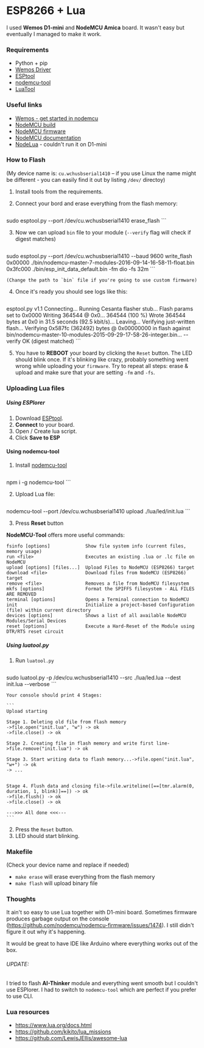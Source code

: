 # ESP8266 + Lua

I used **Wemos D1-mini** and **NodeMCU Amica** board. It wasn't easy but eventually I managed to make it work.

### Requirements

- Python + pip
- [Wemos Driver](http://www.wemos.cc/downloads/)
- [ESPtool](https://github.com/themadinventor/esptool)
- [nodemcu-tool](https://github.com/AndiDittrich/NodeMCU-Tool)
- [LuaTool](https://github.com/4refr0nt/luatool)

### Useful links

- [Wemos - get started in nodemcu](http://www.wemos.cc/tutorial/get_started_in_nodemcu.html)
- [NodeMCU build](https://nodemcu-build.com/)
- [NodeMCU firmware](https://github.com/nodemcu/nodemcu-firmware)
- [NodeMCU documentation](https://nodemcu.readthedocs.io/en/dev/)
- [NodeLua](https://nodelua.org/) - couldn't run it on D1-mini

### How to Flash

(My device name is: `cu.wchusbserial1410` – if you use Linux the name might be different - you can easily find it out by listing `/dev/` directoy)

1. Install tools from the requirements.
2. Connect your bord and erase everything from the flash memory:

	```
sudo esptool.py --port /dev/cu.wchusbserial1410 erase_flash
	```

3. Now we can upload `bin` file to your module (`--verify` flag will check if digest matches)

	```
sudo esptool.py --port /dev/cu.wchusbserial1410 --baud 9600 write_flash 0x00000 ./bin/nodemcu-master-7-modules-2016-09-14-16-58-11-float.bin 0x3fc000 ./bin/esp_init_data_default.bin -fm dio -fs 32m
	```

	(Change the path to `bin` file if you're going to use custom firmware)

4. Once it's ready you should see logs like this:

	```
esptool.py v1.1
Connecting...
Running Cesanta flasher stub...
Flash params set to 0x0000
Writing 364544 @ 0x0... 364544 (100 %)
Wrote 364544 bytes at 0x0 in 31.5 seconds (92.5 kbit/s)...
Leaving...
Verifying just-written flash...
Verifying 0x587fc (362492) bytes @ 0x00000000 in flash against bin/nodemcu-master-10-modules-2015-09-29-17-58-26-integer.bin...
-- verify OK (digest matched)
	```

5. You have to **REBOOT** your board by clicking the `Reset` button. The LED should blink once. If it's blinking like crazy, probably something went wrong while uploading your `firmware`. Try to repeat all steps: erase & upload and make sure that your are setting `-fm` and `-fs`.


### Uploading Lua files

##### Using ESPlorer

1. Download [ESPtool](https://github.com/themadinventor/esptool).
2. **Connect** to your board.
3. Open / Create lua script.
4. Click **Save to ESP**

#### Using nodemcu-tool

1. Install [nodemcu-tool](https://github.com/AndiDittrich/NodeMCU-Tool)

	```
npm i -g nodemcu-tool
	```
	
2. Upload Lua file:

	```
nodemcu-tool --port /dev/cu.wchusbserial1410 upload ./lua/led/init.lua
	```

3. Press **Reset** button

**NodeMCU-Tool** offers more useful commands:

```
fsinfo [options]             Show file system info (current files, memory usage)
run <file>                   Executes an existing .lua or .lc file on NodeMCU
upload [options] [files...]  Upload Files to NodeMCU (ESP8266) target
download <file>              Download files from NodeMCU (ESP8266) target
remove <file>                Removes a file from NodeMCU filesystem
mkfs [options]               Format the SPIFFS filesystem - ALL FILES ARE REMOVED
terminal [options]           Opens a Terminal connection to NodeMCU
init                         Initialize a project-based Configuration (file) within current directory
devices [options]            Shows a list of all available NodeMCU Modules/Serial Devices
reset [options]              Execute a Hard-Reset of the Module using DTR/RTS reset circuit
```


##### Using luatool.py

1. Run `luatool.py`

	```
sudo luatool.py -p /dev/cu.wchusbserial1410 --src ./lua/led.lua --dest init.lua --verbose
	```

	Your console should print 4 Stages:

	```
	Upload starting

	Stage 1. Deleting old file from flash memory
	->file.open("init.lua", "w") -> ok
	->file.close() -> ok

	Stage 2. Creating file in flash memory and write first line->file.remove("init.lua") -> ok

	Stage 3. Start writing data to flash memory...->file.open("init.lua", "w+") -> ok
	-> ...


	Stage 4. Flush data and closing file->file.writeline([==[tmr.alarm(0, duration, 1, blink)]==]) -> ok
	->file.flush() -> ok
	->file.close() -> ok

	--->>> All done <<<---
	```

2. Press the `Reset` button.
3. LED should start blinking.


### Makefile

(Check your device name and replace if needed)

- `make erase` will erase everything from the flash memory
- `make flash` will upload binary file


### Thoughts

It ain't so easy to use Lua together with D1-mini board. Sometimes firmware produces garbage output on the console (https://github.com/nodemcu/nodemcu-firmware/issues/1474). I still didn't figure it out why it's happening.  

It would be great to have IDE like Arduino where everything works out of the box.

###### UPDATE:  

I tried to flash **AI-Thinker** module and everything went smooth but I couldn't use ESPlorer. I had to switch to `nodemcu-tool` which are perfect if you prefer to use CLI.

### Lua resources

- https://www.lua.org/docs.html
- https://github.com/kikito/lua_missions
- https://github.com/LewisJEllis/awesome-lua
